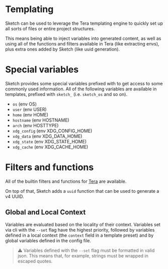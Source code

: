 # Templating

Sketch can be used to leverage the Tera templating engine to quickly set up all sorts of files or entire project structures.

This means being able to inject variables into generated content, as well as using all of the functions and filters available in Tera (like extracting envs), plus extra ones added by Sketch (like uuid generation). 

# Special variables

Sketch provides some special variables prefixed with to get access to some commonly used information. All of the following variables are available in templates, prefixed with `sketch_` (i.e. `sketch_os` and so on).

- `os` (env OS)
- `user` (env USER)
- `home` (env HOME)
- `hostname` (env HOSTNAME)
- `arch` (env HOSTTYPE)
- `xdg_config` (env XDG_CONFIG_HOME)
- `xdg_data` (env XDG_DATA_HOME)
- `xdg_state` (env XDG_STATE_HOME)
- `xdg_cache` (env XDG_CACHE_HOME)

# Filters and functions

All of the builtin filters and functions for [Tera](https://keats.github.io/tera/docs/) are available. 

On top of that, Sketch adds a `uuid` function that can be used to generate a v4 UUID.

## Global and Local Context

Variables are evaluated based on the locality of their context. Variables set via cli with the `--set` flag have the highest priority, followed by variables defined in a local context (the `context` field in a template preset) and by global variables defined in the config file.

>⚠️ Variables defined with the `--set` flag must be formatted in valid json. This means that, for example, strings must be wrapped in escaped quotes.

